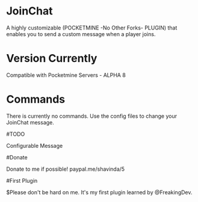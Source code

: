 # JoinChat
A highly customizable (POCKETMINE -No Other Forks- PLUGIN) that enables you to send a custom message when a player joins.

# Version Currently

Compatible with Pocketmine Servers - ALPHA 8

# Commands

There is currently no commands. Use the config files to change your JoinChat message.

#TODO

Configurable Message

#Donate

Donate to me if possible! paypal.me/shavinda/5

#First Plugin

$Please don't be hard on me. It's my first plugin learned by @FreakingDev.
